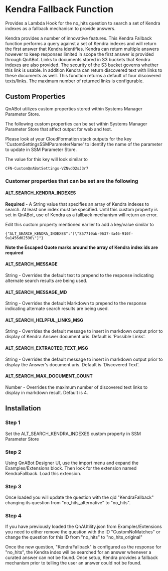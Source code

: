 # Kendra Fallback Function

Provides a Lambda Hook for the no_hits question to search a set of Kendra indexes
as a fallback mechanism to provide answers. 

Kendra provides a number of innovative features. This Kendra Fallback function performs a query against a
set of Kendra indexes and will return the first answer that Kendra identifies. Kendra can return multiple 
answers however to keep responses limited in scope the first answer is provided through QnABot. Links to 
documents stored in S3 buckets that Kendra indexes are also provided. The security of the S3 bucket governs
whether this link is usable. In addition Kendra can return discovered text with links to these documents as well.
This function returns a default of four discovered texts/links. The maximum number of returned links is
configurable. 

## Custom Properties
QnABot utilizes custom properties stored within Systems Manager Parameter Store. 

The following custom properties can be set within Systems Manager Parameter Store that affect
output for web and text. 

Please look at your CloudFormation stack outputs for the key 'CustomSettingsSSMParameterName' 
to identify the name of the parameter to update in SSM Parameter Store.

The value for this key will look similar to 
```
CFN-CustomQnABotSettings-VZNvdO2sJ3r7
```

### Customer properties that can be set are the following

#### ALT_SEARCH_KENDRA_INDEXES
**Required** - A String value that specifies an array of 
Kendra indexes to search. At least one index must be specified. Until this custom property is set 
in QnABot, use of Kendra as a fallback mechanism will return an error. 

Edit this custom property mentioned earlier to add a key/value similar to 

```
{"ALT_SEARCH_KENDRA_INDEXES":"[\"857710ab-9637-4a46-910f-9a1456d02596\"]"}
```
**Note the Escaped Quote marks around the array of Kendra index ids are required**

#### ALT_SEARCH_MESSAGE 
String - Overrides the default text to prepend to the response
indicating alternate search results are being used. 

#### ALT_SEARCH_MESSAGE_MD 
String - Overrides the default Markdown to prepend to the response
indicating alternate search results are being used. 

#### ALT_SEARCH_HELPFUL_LINKS_MSG
String - Overrides the default message to insert in markdown 
output prior to display of Kendra Answer document uris. Default is 'Possible Links'.

#### ALT_SEARCH_EXTRACTED_TEXT_MSG
String - Overrides the default message to insert in markdown 
output prior to display the Answer's document uris. Default is 'Discovered Text'.

#### ALT_SEARCH_MAX_DOCUMENT_COUNT 
Number - Overrides the maximum number of discovered text links
to display in markdown result. Default is 4.
          
## Installation

### Step 1
Set the ALT_SEARCH_KENDRA_INDEXES custom property in SSM Parameter Store

### Step 2
Using QnABot Designer UI, use the import menu and expand the Examples/Extensions block. Then look
for the extension named KendraFallback. Load this extension. 

### Step 3 
Once loaded you will update the question with the qid  "KendraFallback" changing its question from 
"no_hits_alternative" to "no_hits".

### Step 4 
If you have previously loaded the QnAUtility.json from Examples/Extensions you need to either remove 
the question with the ID "CustomNoMatches" or change the question for this ID from "no_hits" to "no_hits_original"

Once the new question, "KendraFallback" is configured as the response for "no_hits", the Kendra index will be
searched for an answer whenever a curated answer can not be found. Once setup, Kendra provides a fallback 
mechanism prior to telling the user an answer could not be found. 


 
